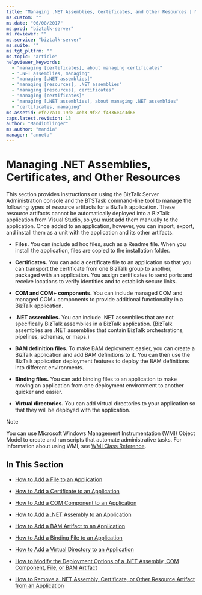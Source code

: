 ```yaml
---
title: "Managing .NET Assemblies, Certificates, and Other Resources | Microsoft Docs"
ms.custom: ""
ms.date: "06/08/2017"
ms.prod: "biztalk-server"
ms.reviewer: ""
ms.service: "biztalk-server"
ms.suite: ""
ms.tgt_pltfrm: ""
ms.topic: "article"
helpviewer_keywords: 
  - "managing [certificates], about managing certificates"
  - ".NET assemblies, managing"
  - "managing [.NET assemblies]"
  - "managing [resources], .NET assemblies"
  - "managing [resources], certificates"
  - "managing [certificates]"
  - "managing [.NET assemblies], about managing .NET assemblies"
  - "certificates, managing"
ms.assetid: efe27a11-19d8-4eb3-9f8c-f4336e4c3d66
caps.latest.revision: 13
author: "MandiOhlinger"
ms.author: "mandia"
manager: "anneta"
---
```

# Managing .NET Assemblies, Certificates, and Other Resources
This section provides instructions on using the BizTalk Server Administration console and the BTSTask command-line tool to manage the following types of resource artifacts for a BizTalk application. These resource artifacts cannot be automatically deployed into a BizTalk application from Visual Studio, so you must add them manually to the application. Once added to an application, however, you can import, export, and install them as a unit with the application and its other artifacts.  
  
-   **Files.** You can include ad hoc files, such as a Readme file. When you install the application, files are copied to the installation folder.  
  
-   **Certificates.** You can add a certificate file to an application so that you can transport the certificate from one BizTalk group to another, packaged with an application. You assign certificates to send ports and receive locations to verify identities and to establish secure links.  
  
-   **COM and COM+ components.** You can include managed COM and managed COM+ components to provide additional functionality in a BizTalk application.  
  
-   **.NET assemblies.** You can include .NET assemblies that are not specifically BizTalk assemblies in a BizTalk application. (BizTalk assemblies are .NET assemblies that contain BizTalk orchestrations, pipelines, schemas, or maps.)  
  
-   **BAM definition files.** To make BAM deployment easier, you can create a BizTalk application and add BAM definitions to it. You can then use the BizTalk application deployment features to deploy the BAM definitions into different environments.  
  
-   **Binding files.** You can add binding files to an application to make moving an application from one deployment environment to another quicker and easier.  
  
-   **Virtual directories.** You can add virtual directories to your application so that they will be deployed with the application.  
  
> [!NOTE]
>  You can use Microsoft Windows Management Instrumentation (WMI) Object Model to create and run scripts that automate administrative tasks. For information about using WMI, see [WMI Class Reference](../core/wmi-class-reference.md).  
  
## In This Section  
  
-   [How to Add a File to an Application](../core/how-to-add-a-file-to-an-application.md)  
  
-   [How to Add a Certificate to an Application](../core/how-to-add-a-certificate-to-an-application.md)  
  
-   [How to Add a COM Component to an Application](../core/how-to-add-a-com-component-to-an-application.md)  
  
-   [How to Add a .NET Assembly to an Application](../core/how-to-add-a-net-assembly-to-an-application.md)  
  
-   [How to Add a BAM Artifact to an Application](../core/how-to-add-a-bam-artifact-to-an-application.md)  
  
-   [How to Add a Binding File to an Application](../core/how-to-add-a-binding-file-to-an-application2.md)  
  
-   [How to Add a Virtual Directory to an Application](../core/how-to-add-a-virtual-directory-to-an-application.md)  
  
-   [How to Modify the Deployment Options of a .NET Assembly, COM Component, File, or BAM Artifact](../core/modify-deployment-options-of-net-assembly-com-component-file-bam-artifact.md)  
  
-   [How to Remove a .NET Assembly, Certificate, or Other Resource Artifact from an Application](../core/remove-a-net-assembly-certificate-or-resource-artifact-from-an-application.md)